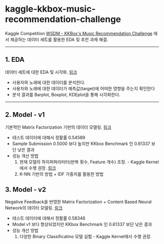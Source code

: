 **kaggle-kkbox-music-recommendation-challenge**
==============================================

Kaggle Competition [WSDM - KKBox's Music Recommendation Challenge](https://www.kaggle.com/c/kkbox-music-recommendation-challenge) 에서 제공하는 데이터 세트를 활용한 EDA 및 추천 과제 해결.

---

## 1. EDA
데이터 세트에 대한 EDA 및 시각화. [링크](report/Exploratory%20Data%20Analysis.md)

* 사용자와 노래에 대한 데이터를 분석한다.
* 사용자와 노래에 대한 데이터가 예측값(target)에 어떠한 영향을 주는지 확인한다
* 분석 결과를 Barplot, Boxplot, KDEplot을 통해 시각화한다.

---

## 2. Model - v1
기본적인 Matrix Factorization 기반의 데이터 모델링. [링크](report/Model%20v1.md)

* 테스트 데이터에 대해서 정활률 0.54589
* Sample Submission 0.5000 보다 높지만 KKbox Benchmark 인 0.61337 보단 낮은 결과
* 성능 개선 방법
  1. 현재 모델의 하이퍼파라미터(반복 횟수, Feature 개수) 조정. - Kaggle Kernel에서 수행 권장. [링크](https://www.kaggle.com/dhsong13/model-v1-mf-hyper-parameter-adjustment)
  2. K-NN 기반의 방법 + IDF 가중치를 활용한 방법

## 3. Model - v2
Negative Feedback을 반영한 Matrix Factorization + Content Based Neural Network의 데이터 모델링. [링크](report/Model%20v2.md)

* 테스트 데이터에 대해서 정활률 0.58346
* Model v1 보다 향상되었지만 KKbox Benchmark 인 0.61337 보단 낮은 결과
* 성능 개선 방법
  1. 다양한 Binary Classificatino 모델 실험 - Kaggle Kernel에서 수행 권장.